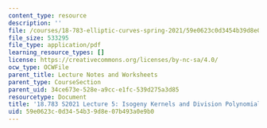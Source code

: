 ```yaml
---
content_type: resource
description: ''
file: /courses/18-783-elliptic-curves-spring-2021/59e0623c0d3454b39d8e07b493a0e9b0_MIT18_783S21_Slides5.pdf
file_size: 533295
file_type: application/pdf
learning_resource_types: []
license: https://creativecommons.org/licenses/by-nc-sa/4.0/
ocw_type: OCWFile
parent_title: Lecture Notes and Worksheets
parent_type: CourseSection
parent_uid: 34ce673e-528e-a9cc-e1fc-539d275a3d85
resourcetype: Document
title: '18.783 S2021 Lecture 5: Isogeny Kernels and Division Polynomials '
uid: 59e0623c-0d34-54b3-9d8e-07b493a0e9b0
---
```

